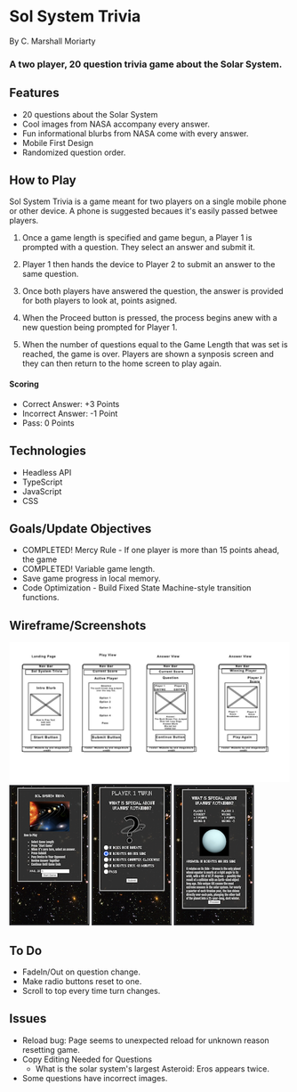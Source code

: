 # Sol System Trivia
By C. Marshall Moriarty
### A two player, 20 question trivia game about the Solar System.

## Features
- 20 questions about the Solar System
- Cool images from NASA accompany every answer.
- Fun informational blurbs from NASA come with every answer.
- Mobile First Design
- Randomized question order.


## How to Play
Sol System Trivia is a game meant for two players on a single mobile phone or other device. A phone is suggested becaues it's easily passed betwee players. 

1. Once a game length is specified and game begun, a Player 1 is prompted with a question. They select an answer and submit it. 

2. Player 1 then hands the device to Player 2 to submit an answer to the same question. 

3. Once both players have answered the question, the answer is provided for both players to look at, points asigned. 

4. When the Proceed button is pressed, the process begins anew with a new question being prompted for Player 1. 

5. When the number of questions equal to the Game Length that was set is reached, the game is over. Players are shown a synposis screen and they can then return to the home screen to play again.

#### Scoring
- Correct Answer: +3 Points
- Incorrect Answer: -1 Point
- Pass: 0 Points

## Technologies
- Headless API
- TypeScript
- JavaScript
- CSS


## Goals/Update Objectives
- COMPLETED! Mercy Rule - If one player is more than 15 points ahead, the game
- COMPLETED! Variable game length. 
- Save game progress in local memory.
- Code Optimization - Build Fixed State Machine-style transition functions.

## Wireframe/Screenshots

![Wireframe](src/images/TriviaWireframe.jpg)
![Mobile Screenshot](src/images/mobilelanding.png) ![Mobile Screenshot](src/images/mobilequestion.png) ![Mobile Screenshot](src/images/mobileanswer.png)

## To Do
- FadeIn/Out on question change.
- Make radio buttons reset to one.
- Scroll to top every time turn changes.

## Issues
- Reload bug: Page seems to unexpected reload for unknown reason resetting game.
- Copy Editing Needed for Questions
    - What is the solar system's largest Asteroid: Eros appears twice.
- Some questions have incorrect images.